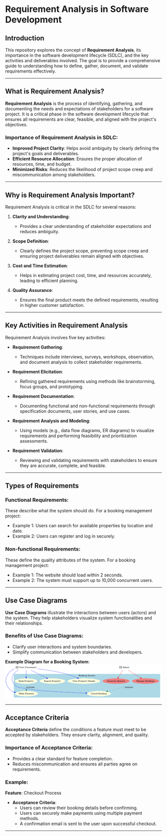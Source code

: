# Requirement Analysis in Software Development

## Introduction

This repository explores the concept of **Requirement Analysis**, its importance in the software development lifecycle (SDLC), and the key activities and deliverables involved. The goal is to provide a comprehensive guide to understanding how to define, gather, document, and validate requirements effectively.

---

## What is Requirement Analysis?

**Requirement Analysis** is the process of identifying, gathering, and documenting the needs and expectations of stakeholders for a software project. It is a critical phase in the software development lifecycle that ensures all requirements are clear, feasible, and aligned with the project's objectives.

### Importance of Requirement Analysis in SDLC:

- **Improved Project Clarity**: Helps avoid ambiguity by clearly defining the project's goals and deliverables.
- **Efficient Resource Allocation**: Ensures the proper allocation of resources, time, and budget.
- **Minimized Risks**: Reduces the likelihood of project scope creep and miscommunication among stakeholders.

---

## Why is Requirement Analysis Important?

Requirement Analysis is critical in the SDLC for several reasons:

1. **Clarity and Understanding**:
   - Provides a clear understanding of stakeholder expectations and reduces ambiguity.
2. **Scope Definition**:
   - Clearly defines the project scope, preventing scope creep and ensuring project deliverables remain aligned with objectives.
3. **Cost and Time Estimation**:

   - Helps in estimating project cost, time, and resources accurately, leading to efficient planning.

4. **Quality Assurance**:
   - Ensures the final product meets the defined requirements, resulting in higher customer satisfaction.

---

## Key Activities in Requirement Analysis

Requirement Analysis involves five key activities:

- **Requirement Gathering**:

  - Techniques include interviews, surveys, workshops, observation, and document analysis to collect stakeholder requirements.

- **Requirement Elicitation**:

  - Refining gathered requirements using methods like brainstorming, focus groups, and prototyping.

- **Requirement Documentation**:

  - Documenting functional and non-functional requirements through specification documents, user stories, and use cases.

- **Requirement Analysis and Modeling**:

  - Using models (e.g., data flow diagrams, ER diagrams) to visualize requirements and performing feasibility and prioritization assessments.

- **Requirement Validation**:
  - Reviewing and validating requirements with stakeholders to ensure they are accurate, complete, and feasible.

---

## Types of Requirements

### Functional Requirements:

These describe what the system should do. For a booking management project:

- Example 1: Users can search for available properties by location and date.
- Example 2: Users can register and log in securely.

### Non-functional Requirements:

These define the quality attributes of the system. For a booking management project:

- Example 1: The website should load within 2 seconds.
- Example 2: The system must support up to 10,000 concurrent users.

---

## Use Case Diagrams

**Use Case Diagrams** illustrate the interactions between users (actors) and the system. They help stakeholders visualize system functionalities and their relationships.

### Benefits of Use Case Diagrams:

- Clarify user interactions and system boundaries.
- Simplify communication between stakeholders and developers.

**Example Diagram for a Booking System**:  
![Use Case Diagram](alx-booking-uc.png)

---

## Acceptance Criteria

**Acceptance Criteria** define the conditions a feature must meet to be accepted by stakeholders. They ensure clarity, alignment, and quality.

### Importance of Acceptance Criteria:

- Provides a clear standard for feature completion.
- Reduces miscommunication and ensures all parties agree on requirements.

### Example:

**Feature**: Checkout Process

- **Acceptance Criteria**:
  - Users can review their booking details before confirming.
  - Users can securely make payments using multiple payment methods.
  - A confirmation email is sent to the user upon successful checkout.

---
